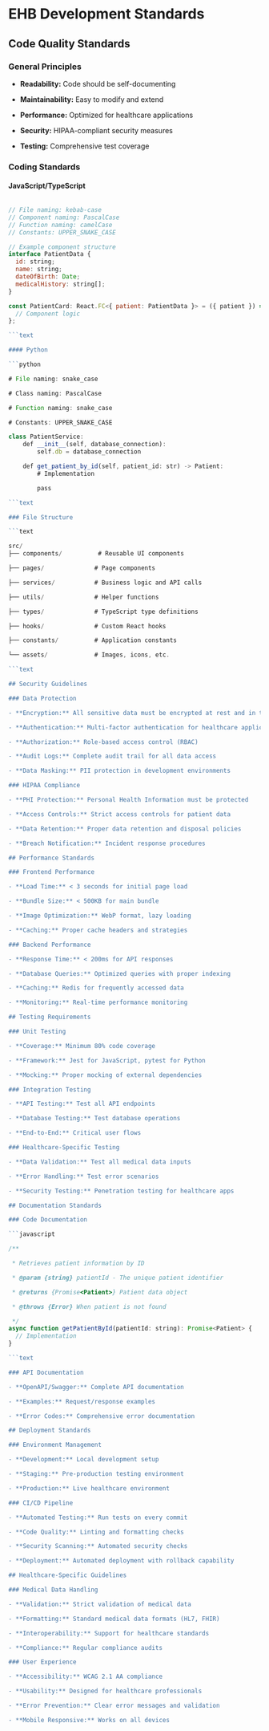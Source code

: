 # EHB Development Standards

## Code Quality Standards

### General Principles

- **Readability:** Code should be self-documenting

- **Maintainability:** Easy to modify and extend

- **Performance:** Optimized for healthcare applications

- **Security:** HIPAA-compliant security measures

- **Testing:** Comprehensive test coverage

### Coding Standards

#### JavaScript/TypeScript

```javascript

// File naming: kebab-case
// Component naming: PascalCase
// Function naming: camelCase
// Constants: UPPER_SNAKE_CASE

// Example component structure
interface PatientData {
  id: string;
  name: string;
  dateOfBirth: Date;
  medicalHistory: string[];
}

const PatientCard: React.FC<{ patient: PatientData }> = ({ patient }) => {
  // Component logic
};

```text

#### Python

```python

# File naming: snake_case

# Class naming: PascalCase

# Function naming: snake_case

# Constants: UPPER_SNAKE_CASE

class PatientService:
    def __init__(self, database_connection):
        self.db = database_connection

    def get_patient_by_id(self, patient_id: str) -> Patient:
        # Implementation

        pass

```text

### File Structure

```text

src/
├── components/          # Reusable UI components

├── pages/              # Page components

├── services/           # Business logic and API calls

├── utils/              # Helper functions

├── types/              # TypeScript type definitions

├── hooks/              # Custom React hooks

├── constants/          # Application constants

└── assets/             # Images, icons, etc.

```text

## Security Guidelines

### Data Protection

- **Encryption:** All sensitive data must be encrypted at rest and in transit

- **Authentication:** Multi-factor authentication for healthcare applications

- **Authorization:** Role-based access control (RBAC)

- **Audit Logs:** Complete audit trail for all data access

- **Data Masking:** PII protection in development environments

### HIPAA Compliance

- **PHI Protection:** Personal Health Information must be protected

- **Access Controls:** Strict access controls for patient data

- **Data Retention:** Proper data retention and disposal policies

- **Breach Notification:** Incident response procedures

## Performance Standards

### Frontend Performance

- **Load Time:** < 3 seconds for initial page load

- **Bundle Size:** < 500KB for main bundle

- **Image Optimization:** WebP format, lazy loading

- **Caching:** Proper cache headers and strategies

### Backend Performance

- **Response Time:** < 200ms for API responses

- **Database Queries:** Optimized queries with proper indexing

- **Caching:** Redis for frequently accessed data

- **Monitoring:** Real-time performance monitoring

## Testing Requirements

### Unit Testing

- **Coverage:** Minimum 80% code coverage

- **Framework:** Jest for JavaScript, pytest for Python

- **Mocking:** Proper mocking of external dependencies

### Integration Testing

- **API Testing:** Test all API endpoints

- **Database Testing:** Test database operations

- **End-to-End:** Critical user flows

### Healthcare-Specific Testing

- **Data Validation:** Test all medical data inputs

- **Error Handling:** Test error scenarios

- **Security Testing:** Penetration testing for healthcare apps

## Documentation Standards

### Code Documentation

```javascript

/**

 * Retrieves patient information by ID

 * @param {string} patientId - The unique patient identifier

 * @returns {Promise<Patient>} Patient data object

 * @throws {Error} When patient is not found

 */
async function getPatientById(patientId: string): Promise<Patient> {
  // Implementation
}

```text

### API Documentation

- **OpenAPI/Swagger:** Complete API documentation

- **Examples:** Request/response examples

- **Error Codes:** Comprehensive error documentation

## Deployment Standards

### Environment Management

- **Development:** Local development setup

- **Staging:** Pre-production testing environment

- **Production:** Live healthcare environment

### CI/CD Pipeline

- **Automated Testing:** Run tests on every commit

- **Code Quality:** Linting and formatting checks

- **Security Scanning:** Automated security checks

- **Deployment:** Automated deployment with rollback capability

## Healthcare-Specific Guidelines

### Medical Data Handling

- **Validation:** Strict validation of medical data

- **Formatting:** Standard medical data formats (HL7, FHIR)

- **Interoperability:** Support for healthcare standards

- **Compliance:** Regular compliance audits

### User Experience

- **Accessibility:** WCAG 2.1 AA compliance

- **Usability:** Designed for healthcare professionals

- **Error Prevention:** Clear error messages and validation

- **Mobile Responsive:** Works on all devices